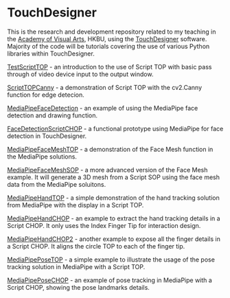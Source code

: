 # TouchDesigner
This is the research and development repository related to my teaching in the [Academy of Visual Arts](https://ava.hkbu.edu.hk), HKBU, using the [TouchDesigner](https://derivative.ca/) software. Majority of the code will be tutorials covering the use of various Python libraries within TouchDesigner.


[TestScriptTOP](http://www.magicandlove.com/blog/2021/05/24/script-top-in-touchdesigner/) - an introduction to the use of Script TOP with basic pass through of video device input to the output window.

[ScriptTOPCanny](http://www.magicandlove.com/blog/2021/05/24/script-top-in-touchdesigner-canny/) - a demonstration of Script TOP with the cv2.Canny function for edge detecion.

[MediaPipeFaceDetection](http://www.magicandlove.com/blog/2021/05/24/mediapipe-in-touchdesigner-2/) - an example of using the MediaPipe face detection and drawing function.

[FaceDetectionScriptCHOP](http://www.magicandlove.com/blog/2021/05/24/mediapipe-in-touchdesigner-3/) - a functional prototype using MediaPipe for face detection in TouchDesigner.

[MediaPipeFaceMeshTOP](http://www.magicandlove.com/blog/2021/05/31/mediapipe-in-touchdesigner-4/) - a demonstration of the Face Mesh function in the MediaPipe solutions.

[MediaPipeFaceMeshSOP](http://www.magicandlove.com/blog/2021/05/31/mediapipe-in-touchdesigner-5/) - a more advanced version of the Face Mesh example. It will generate a 3D mesh from a Script SOP using the face mesh data from the MediaPipe soluitons.

[MediaPipeHandTOP](http://www.magicandlove.com/blog/2021/06/02/mediapipe-in-touchdesigner-6/) - a simple demonstration of the hand tracking solution from MediaPipe with the display in a Script TOP.

[MediaPipeHandCHOP](http://www.magicandlove.com/blog/2021/06/02/mediapipe-in-touchdesigner-7/) - an example to extract the hand tracking details in a Script CHOP. It only uses the Index Finger Tip for interaction design.

[MediaPipeHandCHOP2](http://www.magicandlove.com/blog/2021/06/02/mediapipe-in-touchdesigner-8/) - another example to expose all the finger details in a Script CHOP. It aligns the circle TOP to each of the finger tip.

[MediaPipePoseTOP](http://www.magicandlove.com/blog/2021/06/03/mediapipe-in-touchdesigner-9/) - a simple example to illustrate the usage of the pose tracking solution in MediaPipe with a Script TOP.

[MediaPipePoseCHOP](http://www.magicandlove.com/blog/2021/06/03/mediapipe-in-touchdesigner-10/) - an example of pose tracking in MediaPipe with a Script CHOP, showing the pose landmarks details.
